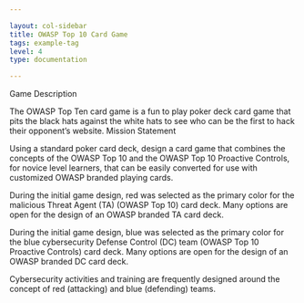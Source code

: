 ```yaml
---

layout: col-sidebar
title: OWASP Top 10 Card Game
tags: example-tag
level: 4
type: documentation

---
```


Game Description

The OWASP Top Ten card game is a fun to play poker deck card game that pits the black hats against the white hats to see who can be the first to hack their opponent’s website.
Mission Statement

Using a standard poker card deck, design a card game that combines the concepts of the OWASP Top 10 and the OWASP Top 10 Proactive Controls, for novice level learners, that can be easily converted for use with customized OWASP branded playing cards.

During the initial game design, red was selected as the primary color for the malicious Threat Agent (TA) (OWASP Top 10) card deck. Many options are open for the design of an OWASP branded TA card deck.

During the initial game design, blue was selected as the primary color for the blue cybersecurity Defense Control (DC) team (OWASP Top 10 Proactive Controls) card deck. Many options are open for the design of an OWASP branded DC card deck.

Cybersecurity activities and training are frequently designed around the concept of red (attacking) and blue (defending) teams. 



